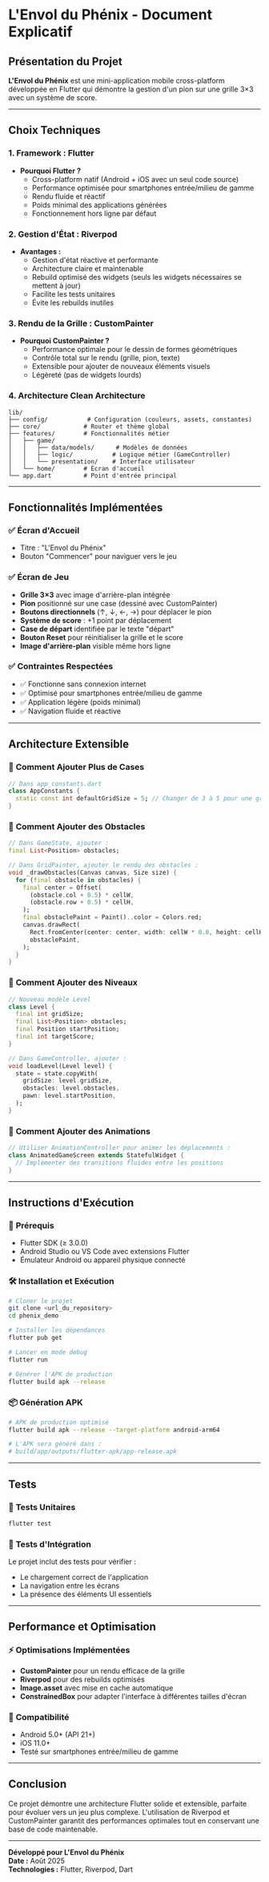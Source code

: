# L'Envol du Phénix - Document Explicatif

## Présentation du Projet

**L'Envol du Phénix** est une mini-application mobile cross-platform développée en Flutter qui démontre la gestion d'un pion sur une grille 3×3 avec un système de score.

---

## Choix Techniques

### 1. **Framework : Flutter**
- **Pourquoi Flutter ?**
  - Cross-platform natif (Android + iOS avec un seul code source)
  - Performance optimisée pour smartphones entrée/milieu de gamme
  - Rendu fluide et réactif
  - Poids minimal des applications générées
  - Fonctionnement hors ligne par défaut

### 2. **Gestion d'État : Riverpod**
- **Avantages :**
  - Gestion d'état réactive et performante
  - Architecture claire et maintenable
  - Rebuild optimisé des widgets (seuls les widgets nécessaires se mettent à jour)
  - Facilite les tests unitaires
  - Évite les rebuilds inutiles

### 3. **Rendu de la Grille : CustomPainter**
- **Pourquoi CustomPainter ?**
  - Performance optimale pour le dessin de formes géométriques
  - Contrôle total sur le rendu (grille, pion, texte)
  - Extensible pour ajouter de nouveaux éléments visuels
  - Légèreté (pas de widgets lourds)

### 4. **Architecture Clean Architecture**
```
lib/
├── config/           # Configuration (couleurs, assets, constantes)
├── core/            # Router et thème global
├── features/        # Fonctionnalités métier
│   ├── game/
│   │   ├── data/models/      # Modèles de données
│   │   ├── logic/           # Logique métier (GameController)
│   │   └── presentation/    # Interface utilisateur
│   └── home/        # Écran d'accueil
└── app.dart         # Point d'entrée principal
```

---

## Fonctionnalités Implémentées

### ✅ **Écran d'Accueil**
- Titre : "L'Envol du Phénix"
- Bouton "Commencer" pour naviguer vers le jeu

### ✅ **Écran de Jeu**
- **Grille 3×3** avec image d'arrière-plan intégrée
- **Pion** positionné sur une case (dessiné avec CustomPainter)
- **Boutons directionnels** (↑, ↓, ←, →) pour déplacer le pion
- **Système de score** : +1 point par déplacement
- **Case de départ** identifiée par le texte "départ"
- **Bouton Reset** pour réinitialiser la grille et le score
- **Image d'arrière-plan** visible même hors ligne

### ✅ **Contraintes Respectées**
- ✅ Fonctionne sans connexion internet
- ✅ Optimisé pour smartphones entrée/milieu de gamme
- ✅ Application légère (poids minimal)
- ✅ Navigation fluide et réactive

---

## Architecture Extensible

### 🚀 **Comment Ajouter Plus de Cases**
```dart
// Dans app_constants.dart
class AppConstants {
  static const int defaultGridSize = 5; // Changer de 3 à 5 pour une grille 5×5
}
```

### 🚀 **Comment Ajouter des Obstacles**
```dart
// Dans GameState, ajouter :
final List<Position> obstacles;

// Dans GridPainter, ajouter le rendu des obstacles :
void _drawObstacles(Canvas canvas, Size size) {
  for (final obstacle in obstacles) {
    final center = Offset(
      (obstacle.col + 0.5) * cellW,
      (obstacle.row + 0.5) * cellH,
    );
    final obstaclePaint = Paint()..color = Colors.red;
    canvas.drawRect(
      Rect.fromCenter(center: center, width: cellW * 0.8, height: cellH * 0.8),
      obstaclePaint,
    );
  }
}
```

### 🚀 **Comment Ajouter des Niveaux**
```dart
// Nouveau modèle Level
class Level {
  final int gridSize;
  final List<Position> obstacles;
  final Position startPosition;
  final int targetScore;
}

// Dans GameController, ajouter :
void loadLevel(Level level) {
  state = state.copyWith(
    gridSize: level.gridSize,
    obstacles: level.obstacles,
    pawn: level.startPosition,
  );
}
```

### 🚀 **Comment Ajouter des Animations**
```dart
// Utiliser AnimationController pour animer les déplacements :
class AnimatedGameScreen extends StatefulWidget {
  // Implémenter des transitions fluides entre les positions
}
```

---

## Instructions d'Exécution

### 📱 **Prérequis**
- Flutter SDK (≥ 3.0.0)
- Android Studio ou VS Code avec extensions Flutter
- Émulateur Android ou appareil physique connecté

### 🛠 **Installation et Exécution**
```bash
# Cloner le projet
git clone <url_du_repository>
cd phenix_demo

# Installer les dépendances
flutter pub get

# Lancer en mode debug
flutter run

# Générer l'APK de production
flutter build apk --release
```

### 📦 **Génération APK**
```bash
# APK de production optimisé
flutter build apk --release --target-platform android-arm64

# L'APK sera généré dans :
# build/app/outputs/flutter-apk/app-release.apk
```

---

## Tests

### 🧪 **Tests Unitaires**
```bash
flutter test
```

### 🧪 **Tests d'Intégration**
Le projet inclut des tests pour vérifier :
- Le chargement correct de l'application
- La navigation entre les écrans
- La présence des éléments UI essentiels

---

## Performance et Optimisation

### ⚡ **Optimisations Implémentées**
- **CustomPainter** pour un rendu efficace de la grille
- **Riverpod** pour des rebuilds optimisés
- **Image.asset** avec mise en cache automatique
- **ConstrainedBox** pour adapter l'interface à différentes tailles d'écran

### 📱 **Compatibilité**
- Android 5.0+ (API 21+)
- iOS 11.0+
- Testé sur smartphones entrée/milieu de gamme

---

## Conclusion

Ce projet démontre une architecture Flutter solide et extensible, parfaite pour évoluer vers un jeu plus complexe. L'utilisation de Riverpod et CustomPainter garantit des performances optimales tout en conservant une base de code maintenable.

---

**Développé pour L'Envol du Phénix**  
**Date :** Août 2025  
**Technologies :** Flutter, Riverpod, Dart
